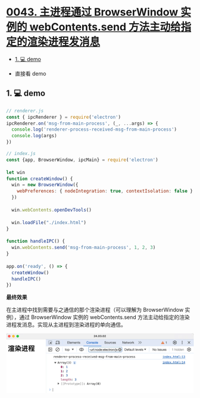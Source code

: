 # [0043. 主进程通过 BrowserWindow 实例的 webContents.send 方法主动给指定的渲染进程发消息](https://github.com/Tdahuyou/electron/tree/main/0043.%20%E4%B8%BB%E8%BF%9B%E7%A8%8B%E9%80%9A%E8%BF%87%20BrowserWindow%20%E5%AE%9E%E4%BE%8B%E7%9A%84%20webContents.send%20%E6%96%B9%E6%B3%95%E4%B8%BB%E5%8A%A8%E7%BB%99%E6%8C%87%E5%AE%9A%E7%9A%84%E6%B8%B2%E6%9F%93%E8%BF%9B%E7%A8%8B%E5%8F%91%E6%B6%88%E6%81%AF)

<!-- region:toc -->
- [1. 💻 demo](#1--demo)
<!-- endregion:toc -->
- 直接看 demo

## 1. 💻 demo

```js
// renderer.js
const { ipcRenderer } = require('electron')
ipcRenderer.on('msg-from-main-process', (_, ...args) => {
  console.log('renderer-process-received-msg-from-main-process')
  console.log(args)
})
```

```js
// index.js
const {app, BrowserWindow, ipcMain} = require('electron')

let win
function createWindow() {
  win = new BrowserWindow({
    webPreferences: { nodeIntegration: true, contextIsolation: false }
  })

  win.webContents.openDevTools()

  win.loadFile("./index.html")
}

function handleIPC() {
  win.webContents.send('msg-from-main-process', 1, 2, 3)
}

app.on('ready', () => {
  createWindow()
  handleIPC()
})
```

**最终效果**

在主进程中找到需要与之通信的那个渲染进程（可以理解为 BrowserWindow 实例），通过 BrowserWindow 实例的 webContents.send 方法主动给指定的渲染进程发消息。实现从主进程到渲染进程的单向通信。

![](assets/2024-10-05-20-03-43.png)










